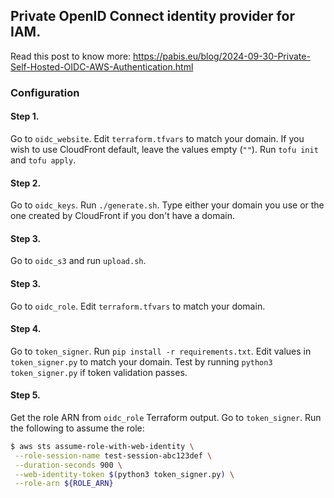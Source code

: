 Private OpenID Connect identity provider for IAM.
----------------

Read this post to know more:
https://pabis.eu/blog/2024-09-30-Private-Self-Hosted-OIDC-AWS-Authentication.html

### Configuration
#### Step 1.
Go to `oidc_website`. Edit `terraform.tfvars` to match your domain.
If you wish to use CloudFront default, leave the values empty (`""`).
Run `tofu init` and `tofu apply`.

#### Step 2.
Go to `oidc_keys`. Run `./generate.sh`. Type either your domain you use
or the one created by CloudFront if you don't have a domain.

#### Step 3.
Go to `oidc_s3` and run `upload.sh`.

#### Step 3.
Go to `oidc_role`. Edit `terraform.tfvars` to match your domain.

#### Step 4.
Go to `token_signer`. Run `pip install -r requirements.txt`.
Edit values in `token_signer.py` to match your domain.
Test by running `python3 token_signer.py` if token validation
passes.

#### Step 5.
Get the role ARN from `oidc_role` Terraform output. Go to `token_signer`.
Run the following to assume the role:

```bash
$ aws sts assume-role-with-web-identity \
 --role-session-name test-session-abc123def \
 --duration-seconds 900 \
 --web-identity-token $(python3 token_signer.py) \
 --role-arn ${ROLE_ARN}
```
